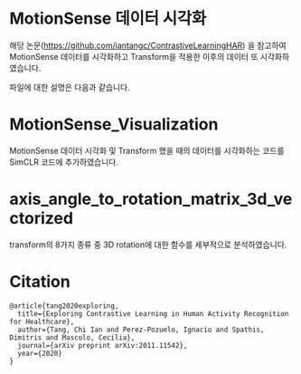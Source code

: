 # MotionSense 데이터 시각화

해당 논문(https://github.com/iantangc/ContrastiveLearningHAR) 을 참고하여 MotionSense 데이터를 시각화하고 Transform을 적용한 이후의 데이터 또 시각화하였습니다.

파일에 대한 설명은 다음과 같습니다.

# MotionSense_Visualization

MotionSense 데이터 시각화 및 Transform 했을 때의 데이터를 시각화하는 코드를 SimCLR 코드에 추가하였습니다.

# axis_angle_to_rotation_matrix_3d_vectorized

transform의 8가지 종류 중 3D rotation에 대한 함수를 세부적으로 분석하였습니다. 


# Citation


```
@article{tang2020exploring,
  title={Exploring Contrastive Learning in Human Activity Recognition for Healthcare},
  author={Tang, Chi Ian and Perez-Pozuelo, Ignacio and Spathis, Dimitris and Mascolo, Cecilia},
  journal={arXiv preprint arXiv:2011.11542},
  year={2020}
}
```
